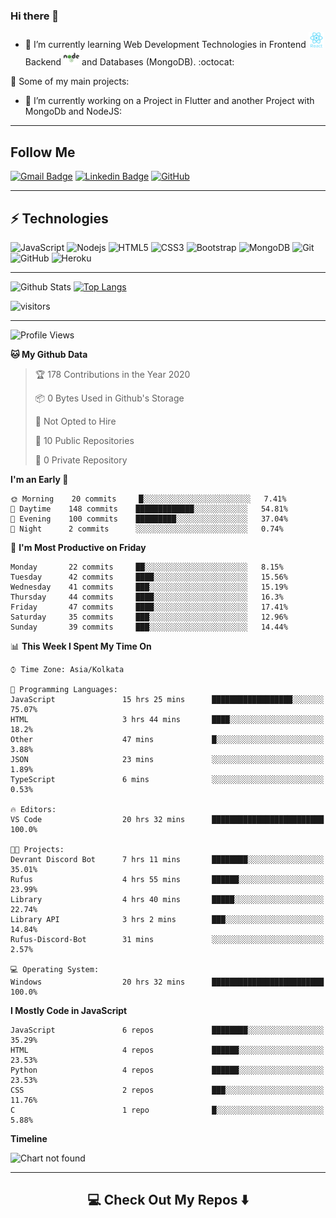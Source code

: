 ### Hi there 👋

- 🌱 I’m currently learning Web Development Technologies in Frontend <img src="https://raw.githubusercontent.com/devicons/devicon/master/icons/react/react-original-wordmark.svg" alt="react" width="25" height="25" /> Backend <img src="https://raw.githubusercontent.com/devicons/devicon/master/icons/nodejs/nodejs-original-wordmark.svg" alt="nodejs" width="25" height="25" />
 and Databases (MongoDB). :octocat:

🚀 Some of my main projects:

- 🔭 I’m currently working on a Project in Flutter and another Project with MongoDb and NodeJS:

<hr>

## Follow Me


[![Gmail Badge](https://img.shields.io/badge/-where.ransome@gmail.com-c14438?style=flat-square&logo=Gmail&logoColor=white&link=mailto:where.ransome@gmail.com)](mailto:where.ransome@gmail.com)
[![Linkedin Badge](https://img.shields.io/badge/-anjannair-blue?style=flat-square&logo=Linkedin&logoColor=white&link=https://www.linkedin.com/in/anjannair/)](https://www.linkedin.com/in/anjannair/)
[![GitHub](https://img.shields.io/badge/-GitHub-181717?style=flat-square&logo=github&logoColor=white&link=https://github.com/anjannair)](https://github.com/anjannair)

<hr>

## ⚡ Technologies

![JavaScript](https://img.shields.io/badge/-JavaScript-black?style=flat-square&logo=javascript)
![Nodejs](https://img.shields.io/badge/-Nodejs-black?style=flat-square&logo=Node.js)
![HTML5](https://img.shields.io/badge/-HTML5-E34F26?style=flat-square&logo=html5&logoColor=white)
![CSS3](https://img.shields.io/badge/-CSS3-1572B6?style=flat-square&logo=css3)
![Bootstrap](https://img.shields.io/badge/-Bootstrap-563D7C?style=flat-square&logo=bootstrap)
![MongoDB](https://img.shields.io/badge/-MongoDB-black?style=flat-square&logo=mongodb)
![Git](https://img.shields.io/badge/-Git-black?style=flat-square&logo=git)
![GitHub](https://img.shields.io/badge/-GitHub-181717?style=flat-square&logo=github)
![Heroku](https://img.shields.io/badge/-Heroku-black?style=flat-square&logo=heroku)

<hr>

![Github Stats](https://github-readme-stats.vercel.app/api?username=anjannair&count_private=true&show_icons=true)
[![Top Langs](https://github-readme-stats.vercel.app/api/top-langs/?username=anjannair&layout=compact)](https://github.com/anuraghazra/github-readme-stats)

![visitors](https://visitor-badge.glitch.me/badge?page_id=anjannair)

<hr>

<!--START_SECTION:waka-->
![Profile Views](http://img.shields.io/badge/Profile%20Views-0-blue)

**🐱 My Github Data** 

> 🏆 178 Contributions in the Year 2020
 > 
> 📦 0 Bytes Used in Github's Storage 
 > 
> 🚫 Not Opted to Hire
 > 
> 📜 10 Public Repositories
 > 
> 🔑 0 Private Repository 
 > 
**I'm an Early 🐤** 

```text
🌞 Morning    20 commits     █░░░░░░░░░░░░░░░░░░░░░░░░   7.41% 
🌆 Daytime    148 commits    █████████████░░░░░░░░░░░░   54.81% 
🌃 Evening    100 commits    █████████░░░░░░░░░░░░░░░░   37.04% 
🌙 Night      2 commits      ░░░░░░░░░░░░░░░░░░░░░░░░░   0.74%

```
📅 **I'm Most Productive on Friday** 

```text
Monday       22 commits     ██░░░░░░░░░░░░░░░░░░░░░░░   8.15% 
Tuesday      42 commits     ████░░░░░░░░░░░░░░░░░░░░░   15.56% 
Wednesday    41 commits     ███░░░░░░░░░░░░░░░░░░░░░░   15.19% 
Thursday     44 commits     ████░░░░░░░░░░░░░░░░░░░░░   16.3% 
Friday       47 commits     ████░░░░░░░░░░░░░░░░░░░░░   17.41% 
Saturday     35 commits     ███░░░░░░░░░░░░░░░░░░░░░░   12.96% 
Sunday       39 commits     ███░░░░░░░░░░░░░░░░░░░░░░   14.44%

```


📊 **This Week I Spent My Time On** 

```text
⌚︎ Time Zone: Asia/Kolkata

💬 Programming Languages: 
JavaScript               15 hrs 25 mins      ██████████████████░░░░░░░   75.07% 
HTML                     3 hrs 44 mins       ████░░░░░░░░░░░░░░░░░░░░░   18.2% 
Other                    47 mins             █░░░░░░░░░░░░░░░░░░░░░░░░   3.88% 
JSON                     23 mins             ░░░░░░░░░░░░░░░░░░░░░░░░░   1.89% 
TypeScript               6 mins              ░░░░░░░░░░░░░░░░░░░░░░░░░   0.53%

🔥 Editors: 
VS Code                  20 hrs 32 mins      █████████████████████████   100.0%

🐱‍💻 Projects: 
Devrant Discord Bot      7 hrs 11 mins       ████████░░░░░░░░░░░░░░░░░   35.01% 
Rufus                    4 hrs 55 mins       ██████░░░░░░░░░░░░░░░░░░░   23.99% 
Library                  4 hrs 40 mins       █████░░░░░░░░░░░░░░░░░░░░   22.74% 
Library API              3 hrs 2 mins        ███░░░░░░░░░░░░░░░░░░░░░░   14.84% 
Rufus-Discord-Bot        31 mins             ░░░░░░░░░░░░░░░░░░░░░░░░░   2.57%

💻 Operating System: 
Windows                  20 hrs 32 mins      █████████████████████████   100.0%

```

**I Mostly Code in JavaScript** 

```text
JavaScript               6 repos             ████████░░░░░░░░░░░░░░░░░   35.29% 
HTML                     4 repos             ██████░░░░░░░░░░░░░░░░░░░   23.53% 
Python                   4 repos             ██████░░░░░░░░░░░░░░░░░░░   23.53% 
CSS                      2 repos             ███░░░░░░░░░░░░░░░░░░░░░░   11.76% 
C                        1 repo              █░░░░░░░░░░░░░░░░░░░░░░░░   5.88%

```


**Timeline**

![Chart not found](https://github.com/anjannair/anjannair/blob/master/charts/bar_graph.png) 


<!--END_SECTION:waka-->

<hr>

<h2  align="center">💻 Check Out My Repos ⬇️ </h2>

<!--
**minoveaz/minoveaz** is a ✨ _special_ ✨ repository because its `README.md` (this file) appears on your GitHub profile.

Here are some ideas to get you started:

- 🔭 I’m currently working on ...

- 👯 I’m looking to collaborate on ...
- 🤔 I’m looking for help with ...
- 💬 Ask me about ...
- 📫 How to reach me: ...
- 😄 Pronouns: ...
- ⚡ Fun fact: ...
-->

